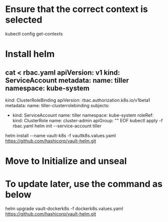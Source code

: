 # Ensure that the correct context is selected
kubectl config get-contexts

# Install helm
cat <<EOF > rbac.yaml
apiVersion: v1
kind: ServiceAccount
metadata:
  name: tiller
  namespace: kube-system
---
kind: ClusterRoleBinding
apiVersion: rbac.authorization.k8s.io/v1beta1
metadata:
  name: tiller-clusterrolebinding
subjects:
- kind: ServiceAccount
  name: tiller
  namespace: kube-system
roleRef:
  kind: ClusterRole
  name: cluster-admin
  apiGroup: ""
EOF
kubectl apply -f rbac.yaml
helm init --service-account tiller

helm install --name vault-k8s -f vaultk8s.values.yaml https://github.com/hashicorp/vault-helm.git

# Move to Initialize and unseal

# To update later, use the command as below
helm upgrade vault-dockerk8s -f dockerk8s.values.yaml https://github.com/hashicorp/vault-helm.git
